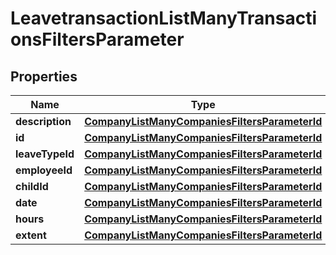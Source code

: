 

# LeavetransactionListManyTransactionsFiltersParameter


## Properties

| Name | Type | Description | Notes |
|------------ | ------------- | ------------- | -------------|
|**description** | [**CompanyListManyCompaniesFiltersParameterId**](CompanyListManyCompaniesFiltersParameterId.md) |  |  [optional] |
|**id** | [**CompanyListManyCompaniesFiltersParameterId**](CompanyListManyCompaniesFiltersParameterId.md) |  |  [optional] |
|**leaveTypeId** | [**CompanyListManyCompaniesFiltersParameterId**](CompanyListManyCompaniesFiltersParameterId.md) |  |  [optional] |
|**employeeId** | [**CompanyListManyCompaniesFiltersParameterId**](CompanyListManyCompaniesFiltersParameterId.md) |  |  [optional] |
|**childId** | [**CompanyListManyCompaniesFiltersParameterId**](CompanyListManyCompaniesFiltersParameterId.md) |  |  [optional] |
|**date** | [**CompanyListManyCompaniesFiltersParameterId**](CompanyListManyCompaniesFiltersParameterId.md) |  |  [optional] |
|**hours** | [**CompanyListManyCompaniesFiltersParameterId**](CompanyListManyCompaniesFiltersParameterId.md) |  |  [optional] |
|**extent** | [**CompanyListManyCompaniesFiltersParameterId**](CompanyListManyCompaniesFiltersParameterId.md) |  |  [optional] |




